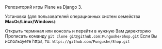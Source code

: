 Репозиторий  игры Plane на Django 3.

Установка (для пользователей операционных систем семейства **MacOs/Linux/Windows**):

Открыть терминал или консоль и перейти в нужную Вам директорию
Прописать команду `git clone git@github.com:Pungushe/Shop.git`
Если Вы используете https, то: `https://github.com/Pungushe/Shop.git`


